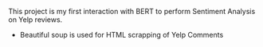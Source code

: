 This project is my first interaction with BERT to perform Sentiment Analysis on Yelp reviews.
- Beautiful soup is used for HTML scrapping of Yelp Comments
